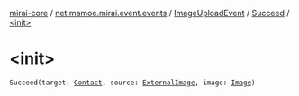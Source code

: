 [mirai-core](../../../index.md) / [net.mamoe.mirai.event.events](../../index.md) / [ImageUploadEvent](../index.md) / [Succeed](index.md) / [&lt;init&gt;](./-init-.md)

# &lt;init&gt;

`Succeed(target: `[`Contact`](../../../net.mamoe.mirai.contact/-contact/index.md)`, source: `[`ExternalImage`](../../../net.mamoe.mirai.utils/-external-image/index.md)`, image: `[`Image`](../../../net.mamoe.mirai.message.data/-image/index.md)`)`